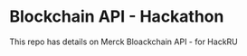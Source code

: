 Blockchain API - Hackathon
===========================

This repo has details on Merck Bloackchain API - for HackRU 


